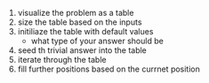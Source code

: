 1. visualize the problem as a table
2. size the table based on the inputs
3. initiliaze the table with default values
   - what type of your answer should be
4. seed th trivial answer into the table
5. iterate through the table
6. fill further positions based on the currnet position
